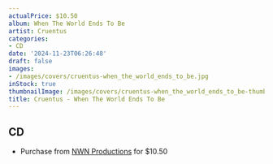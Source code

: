 ```yaml
---
actualPrice: $10.50
album: When The World Ends To Be
artist: Cruentus
categories:
- CD
date: '2024-11-23T06:26:48'
draft: false
images:
- /images/covers/cruentus-when_the_world_ends_to_be.jpg
inStock: true
thumbnailImage: /images/covers/cruentus-when_the_world_ends_to_be-thumb.jpg
title: Cruentus - When The World Ends To Be
---
```


## CD
* Purchase from [NWN Productions](http://shop.nwnprod.com/index.php?route=product/product&path=93&product_id=52119&sort=pd.name&order=ASC) for $10.50
